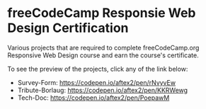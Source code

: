 # freeCodeCamp Responsie Web Design Certification
Various projects that are required to complete freeCodeCamp.org Responsive Web Design course and earn the course's certificate.

To see the preview of the projects, click any of the link below:
- Survey-Form: https://codepen.io/aftex2/pen/rNvyvEw
- Tribute-Borlaug: https://codepen.io/aftex2/pen/KKRWewg
- Tech-Doc: https://codepen.io/aftex2/pen/PoepawM
